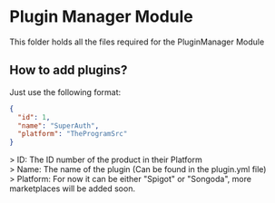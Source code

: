 # Plugin Manager Module
This folder holds all the files required for the PluginManager Module

## How to add plugins?
Just use the following format:
```json
{
  "id": 1,
  "name": "SuperAuth",
  "platform": "TheProgramSrc"
}
```

\> ID: The ID number of the product in their Platform<br>
\> Name: The name of the plugin (Can be found in the plugin.yml file)<br>
\> Platform: For now it can be either "Spigot" or "Songoda", more marketplaces will be added soon.<br>
